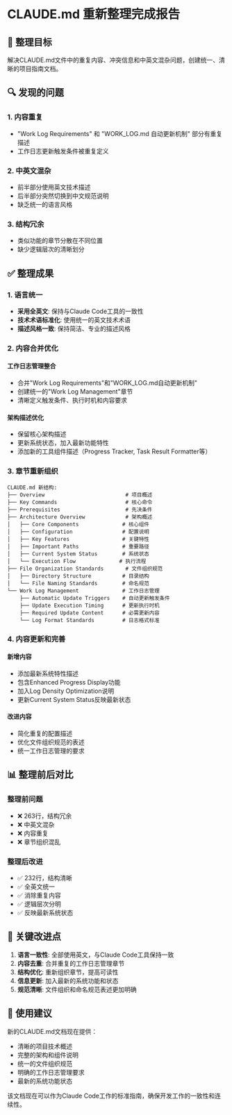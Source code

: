 # CLAUDE.md 重新整理完成报告

## 🎯 整理目标

解决CLAUDE.md文件中的重复内容、冲突信息和中英文混杂问题，创建统一、清晰的项目指南文档。

## 🔍 发现的问题

### 1. 内容重复
- "Work Log Requirements" 和 "WORK_LOG.md 自动更新机制" 部分有重复描述
- 工作日志更新触发条件被重复定义

### 2. 中英文混杂  
- 前半部分使用英文技术描述
- 后半部分突然切换到中文规范说明
- 缺乏统一的语言风格

### 3. 结构冗余
- 类似功能的章节分散在不同位置
- 缺少逻辑层次的清晰划分

## ✅ 整理成果

### 1. 语言统一
- **采用全英文**: 保持与Claude Code工具的一致性
- **技术术语标准化**: 使用统一的英文技术术语
- **描述风格一致**: 保持简洁、专业的描述风格

### 2. 内容合并优化

#### 工作日志管理整合
- 合并"Work Log Requirements"和"WORK_LOG.md自动更新机制"
- 创建统一的"Work Log Management"章节
- 清晰定义触发条件、执行时机和内容要求

#### 架构描述优化
- 保留核心架构描述
- 更新系统状态，加入最新功能特性
- 添加新的工具组件描述（Progress Tracker, Task Result Formatter等）

### 3. 章节重新组织

```
CLAUDE.md 新结构:
├── Overview                          # 项目概述
├── Key Commands                      # 核心命令
├── Prerequisites                     # 先决条件
├── Architecture Overview             # 架构概述
│   ├── Core Components              # 核心组件
│   ├── Configuration                # 配置说明
│   ├── Key Features                 # 关键特性
│   ├── Important Paths              # 重要路径
│   ├── Current System Status        # 系统状态
│   └── Execution Flow              # 执行流程
├── File Organization Standards       # 文件组织规范
│   ├── Directory Structure          # 目录结构
│   └── File Naming Standards        # 命名规范
└── Work Log Management              # 工作日志管理
    ├── Automatic Update Triggers    # 自动更新触发条件
    ├── Update Execution Timing      # 更新执行时机
    ├── Required Update Content      # 必需更新内容
    └── Log Format Standards         # 日志格式标准
```

### 4. 内容更新和完善

#### 新增内容
- 添加最新系统特性描述
- 包含Enhanced Progress Display功能
- 加入Log Density Optimization说明
- 更新Current System Status反映最新状态

#### 改进内容
- 简化重复的配置描述
- 优化文件组织规范的表述
- 统一工作日志管理的要求

## 📊 整理前后对比

### 整理前问题
- ❌ 263行，结构冗余
- ❌ 中英文混杂
- ❌ 内容重复
- ❌ 章节组织混乱

### 整理后改进  
- ✅ 232行，结构清晰
- ✅ 全英文统一
- ✅ 消除重复内容
- ✅ 逻辑层次分明
- ✅ 反映最新系统状态

## 🔧 关键改进点

1. **语言一致性**: 全部使用英文，与Claude Code工具保持一致
2. **内容去重**: 合并重复的工作日志管理章节
3. **结构优化**: 重新组织章节，提高可读性
4. **信息更新**: 加入最新的系统功能和状态
5. **规范清晰**: 文件组织和命名规范表述更加明确

## 📝 使用建议

新的CLAUDE.md文档现在提供：
- 清晰的项目技术概述
- 完整的架构和组件说明  
- 统一的文件组织规范
- 明确的工作日志管理要求
- 最新的系统功能状态

该文档现在可以作为Claude Code工作的标准指南，确保开发工作的一致性和连续性。